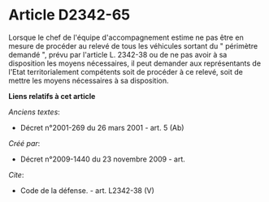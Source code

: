 # Article D2342-65

Lorsque le chef de l'équipe d'accompagnement estime ne pas être en mesure de procéder au relevé de tous les véhicules sortant
du " périmètre demandé ", prévu par l'article L. 2342-38 ou de ne pas avoir à sa disposition les moyens nécessaires, il peut
demander aux représentants de l'Etat territorialement compétents soit de procéder à ce relevé, soit de mettre les moyens
nécessaires à sa disposition.

**Liens relatifs à cet article**

_Anciens textes_:

  - Décret n°2001-269 du 26 mars 2001 - art. 5 (Ab)

_Créé par_:

  - Décret n°2009-1440 du 23 novembre 2009 - art.

_Cite_:

  - Code de la défense. - art. L2342-38 (V)
